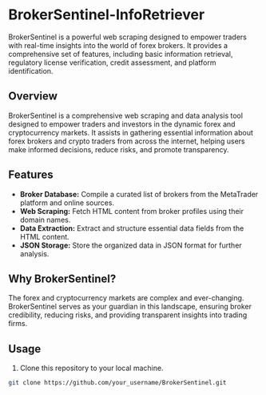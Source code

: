 # BrokerSentinel-InfoRetriever
BrokerSentinel is a powerful web scraping designed to empower traders with real-time insights into the world of forex brokers. It provides a comprehensive set of features, including basic information retrieval, regulatory license verification, credit assessment, and platform identification.

## Overview

BrokerSentinel is a comprehensive web scraping and data analysis tool designed to empower traders and investors in the dynamic forex and cryptocurrency markets. It assists in gathering essential information about forex brokers and crypto traders from across the internet, helping users make informed decisions, reduce risks, and promote transparency.

## Features

- **Broker Database:** Compile a curated list of brokers from the MetaTrader platform and online sources.
- **Web Scraping:** Fetch HTML content from broker profiles using their domain names.
- **Data Extraction:** Extract and structure essential data fields from the HTML content.
- **JSON Storage:** Store the organized data in JSON format for further analysis.

## Why BrokerSentinel?

The forex and cryptocurrency markets are complex and ever-changing. BrokerSentinel serves as your guardian in this landscape, ensuring broker credibility, reducing risks, and providing transparent insights into trading firms.

## Usage

1. Clone this repository to your local machine.

```bash
git clone https://github.com/your_username/BrokerSentinel.git
